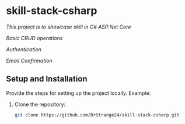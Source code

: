 # skill-stack-csharp

*This project is to showcase skill in C# ASP.Net Core*

*Basic CRUD operations*

*Authentication*

*Email Confirmation*


## Setup and Installation

Provide the steps for setting up the project locally. Example:

1. Clone the repository:
   ```bash
   git clone https://github.com/DrStrange24/skill-stack-csharp.git
